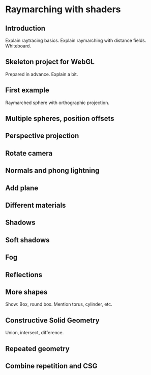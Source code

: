 # Raymarching with shaders

## Introduction

Explain raytracing basics. Explain raymarching with distance fields. Whiteboard.

## Skeleton project for WebGL

Prepared in advance. Explain a bit.

## First example

Raymarched sphere with orthographic projection.

## Multiple spheres, position offsets

## Perspective projection

## Rotate camera

## Normals and phong lightning

## Add plane

## Different materials

## Shadows

## Soft shadows

## Fog

## Reflections

## More shapes

Show: Box, round box. Mention torus, cylinder, etc.

## Constructive Solid Geometry

Union, intersect, difference.

## Repeated geometry

## Combine repetition and CSG
